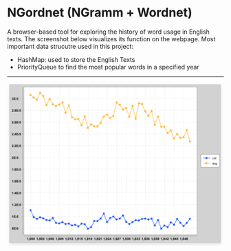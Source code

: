# NGordnet (NGramm + Wordnet) 
A browser-based tool for exploring the history of word usage in English texts. The screenshot below visualizes its function on the webpage.  Most important data strucutre used in this project:
- HashMap: used to store the English Texts
- PriorityQueue to find the most popular words in a specified year
---
<img src="sketch map.png" alt="Alt text" title="Optional title">

